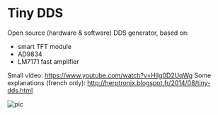 Tiny DDS
================

Open source (hardware & software) DDS generator, based on:
 - smart TFT module
 - AD9834
 - LM7171 fast amplifier

Small video: https://www.youtube.com/watch?v=Hllg0D2UqWg
Some explanations (french only): http://herptronix.blogspot.fr/2014/08/tiny-dds.html

![pic](https://raw.github.com/herptronix/tiny-DDS/master/documentation/dds.jpg)

